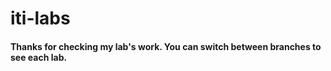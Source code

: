 # iti-labs

#### Thanks for checking my lab's work. You can switch between branches to see each lab.
